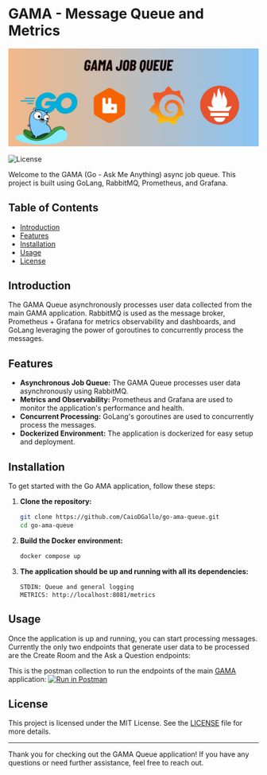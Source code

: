 # GAMA - Message Queue and Metrics

![GoLang + RabbitMQ + Prometheus + Grafana](docs/assets/hero.png)

![License](https://img.shields.io/github/license/CaioDGallo/go-ama)

Welcome to the GAMA (Go - Ask Me Anything) async job queue. This project is built using GoLang, RabbitMQ, Prometheus, and Grafana.
## Table of Contents

- [Introduction](#introduction)
- [Features](#features)
- [Installation](#installation)
- [Usage](#usage)
- [License](#license)

## Introduction

The GAMA Queue asynchronously processes user data collected from the main GAMA application. RabbitMQ is used as the message broker, Prometheus + Grafana for metrics observability and dashboards, and GoLang leveraging the power of goroutines to concurrently process the messages.


## Features

- **Asynchronous Job Queue:** The GAMA Queue processes user data asynchronously using RabbitMQ.
- **Metrics and Observability:** Prometheus and Grafana are used to monitor the application's performance and health.
- **Concurrent Processing:** GoLang's goroutines are used to concurrently process the messages.
- **Dockerized Environment:** The application is dockerized for easy setup and deployment.

## Installation

To get started with the Go AMA application, follow these steps:

1. **Clone the repository:**

   ```bash
   git clone https://github.com/CaioDGallo/go-ama-queue.git
   cd go-ama-queue
   ```

2. **Build the Docker environment:**

   ```bash
   docker compose up
   ```

3. **The application should be up and running with all its dependencies:**

   ```
   STDIN: Queue and general logging
   METRICS: http://localhost:8081/metrics
   ```

## Usage

Once the application is up and running, you can start processing messages. Currently the only two endpoints that generate user data to be processed are the Create Room and the Ask a Question endpoints:

This is the postman collection to run the endpoints of the main [GAMA](https://github.com/CaioDGallo/go-ama) application:
[![Run in Postman](https://run.pstmn.io/button.svg)](https://github.com/CaioDGallo/go-ama/docs/GAMA.postman_collection.json)

## License

This project is licensed under the MIT License. See the [LICENSE](LICENSE) file for more details.

---

Thank you for checking out the GAMA Queue application! If you have any questions or need further assistance, feel free to reach out.

